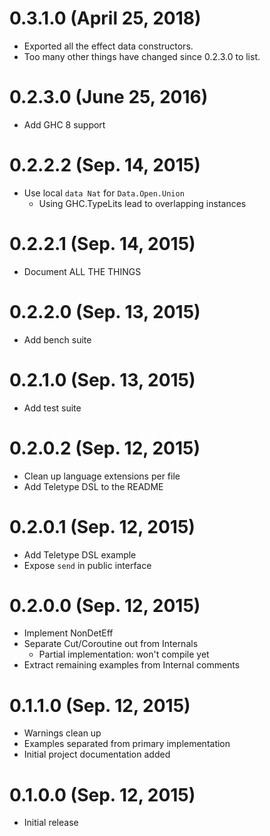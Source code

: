 # 0.3.1.0 (April 25, 2018)

* Exported all the effect data constructors.
* Too many other things have changed since 0.2.3.0 to list.

# 0.2.3.0 (June 25, 2016)

* Add GHC 8 support

# 0.2.2.2 (Sep. 14, 2015)

* Use local `data Nat` for `Data.Open.Union`
  * Using GHC.TypeLits lead to overlapping instances

# 0.2.2.1 (Sep. 14, 2015)

* Document ALL THE THINGS

# 0.2.2.0 (Sep. 13, 2015)

* Add bench suite

# 0.2.1.0 (Sep. 13, 2015)

* Add test suite

# 0.2.0.2 (Sep. 12, 2015)

* Clean up language extensions per file
* Add Teletype DSL to the README

# 0.2.0.1 (Sep. 12, 2015)

* Add Teletype DSL example
* Expose `send` in public interface

# 0.2.0.0 (Sep. 12, 2015)

* Implement NonDetEff
* Separate Cut/Coroutine out from Internals
  * Partial implementation: won't compile yet
* Extract remaining examples from Internal comments

# 0.1.1.0 (Sep. 12, 2015)

* Warnings clean up
* Examples separated from primary implementation
* Initial project documentation added

# 0.1.0.0 (Sep. 12, 2015)

* Initial release
